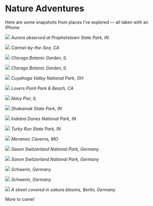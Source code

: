 # Nature Adventures

Here are some snapshots from places I’ve explored — all taken with an iPhone:

![](/aroraatpark.JPEG)
*Aurora observed at Prophetstown State Park, IN*

![](/carmelatsea.JPEG)
*Carmel-by-the-Sea, CA*

![](/chicagobotanic.JPEG)
*Chicago Botanic Garden, IL*

![](/chicagobotanic2.JPEG)
*Chicago Botanic Garden, IL*

![](/cuyahoga.JPEG)
*Cuyahoga Valley National Park, OH*

![](/loverspot.JPEG)
*Lovers Point Park & Beach, CA*

![](/navypier.JPEG)
*Navy Pier, IL*

![](/shakamak.JPEG)
*Shakamak State Park, IN*

![](/dunes.JPEG)
*Indiana Dunes National Park, IN*

![](/turkyrun.JPEG)
*Turky Run State Park, IN*

![](/stlouiscave.JPEG)
*Meramec Caverns, MO*

![](/dreston1.JPG)
*Saxon Switzerland National Park, Germany*

![](/dreston2.JPG)
*Saxon Switzerland National Park, Germany*

![](/shiweilin.JPG)
*Schwerin, Germany*

![](/shiweilin2.JPG)
*Schwerin, Germany*

![](/berlinstr.JPG)
*A street covered in sakura blooms, Berlin, Germany*

More to come!
